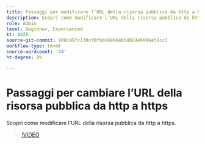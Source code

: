```yaml
---
title: Passaggi per modificare l’URL della risorsa pubblica da http a https
description: Scopri come modificare l’URL della risorsa pubblica da http a https.
role: Admin
level: Beginner, Experienced
kt: 8420
source-git-commit: 908c997c130cf0fbb6699b4b5d824e6996e59cc3
workflow-type: tm+mt
source-wordcount: '44'
ht-degree: 0%

---
```



# Passaggi per cambiare l’URL della risorsa pubblica da http a https

Scopri come modificare l’URL della risorsa pubblica da http a https.

>[!VIDEO](https://video.tv.adobe.com/v/335973?quality=12)
